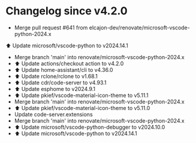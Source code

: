 # Changelog since v4.2.0
- Merge pull request #641 from elcajon-dev/renovate/microsoft-vscode-python-2024.x

⬆️ Update microsoft/vscode-python to v2024.14.1 
- Merge branch 'main' into renovate/microsoft-vscode-python-2024.x 
- ⬆️ Update actions/checkout action to v4.2.0 
- ⬆️ Update home-assistant/cli to v4.36.0 
- ⬆️ Update rclone/rclone to v1.68.1 
- ⬆️ Update cdr/code-server to v4.93.1 
- ⬆️ Update esphome to v2024.9.1 
- ⬆️ Update pkief/vscode-material-icon-theme to v5.11.1 
- Merge branch 'main' into renovate/microsoft-vscode-python-2024.x 
- ⬆️ Update pkief/vscode-material-icon-theme to v5.11.0 
- Update code-server.extensions 
- Merge branch 'main' into renovate/microsoft-vscode-python-2024.x 
- ⬆️ Update microsoft/vscode-python-debugger to v2024.10.0 
- ⬆️ Update microsoft/vscode-python to v2024.14.1 
